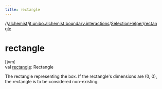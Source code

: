 ```yaml
---
title: rectangle
---
```

//[alchemist](../../../index.html)/[it.unibo.alchemist.boundary.interactions](../index.html)/[SelectionHelper](index.html)/[rectangle](rectangle.html)



# rectangle



[jvm]\
val [rectangle](rectangle.html): Rectangle



The rectangle representing the box. If the rectangle's dimensions are (0, 0), the rectangle is to be considered non-existing.




